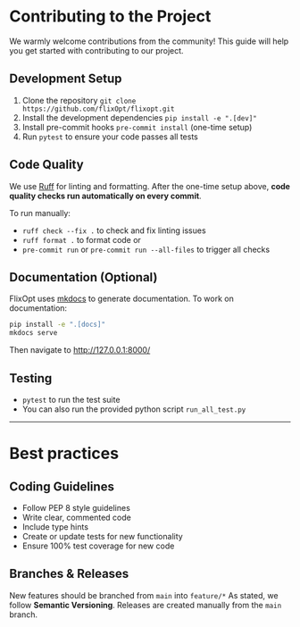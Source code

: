 # Contributing to the Project

We warmly welcome contributions from the community! This guide will help you get started with contributing to our project.

## Development Setup
1. Clone the repository `git clone https://github.com/flixOpt/flixopt.git`
2. Install the development dependencies `pip install -e ".[dev]"`
3. Install pre-commit hooks `pre-commit install` (one-time setup)
4. Run `pytest` to ensure your code passes all tests

## Code Quality
We use [Ruff](https://github.com/astral-sh/ruff) for linting and formatting. After the one-time setup above, **code quality checks run automatically on every commit**.

To run manually:
- `ruff check --fix .` to check and fix linting issues
- `ruff format .` to format code or
- `pre-commit run` or `pre-commit run --all-files` to trigger all checks

## Documentation (Optional)
FlixOpt uses [mkdocs](https://www.mkdocs.org/) to generate documentation.
To work on documentation:
```bash
pip install -e ".[docs]"
mkdocs serve
```
Then navigate to http://127.0.0.1:8000/

## Testing
- `pytest` to run the test suite
- You can also run the provided python script `run_all_test.py`

---
# Best practices

## Coding Guidelines

- Follow PEP 8 style guidelines
- Write clear, commented code
- Include type hints
- Create or update tests for new functionality
- Ensure 100% test coverage for new code

## Branches & Releases
New features should be branched from `main` into `feature/*`
As stated, we follow **Semantic Versioning**. Releases are created manually from the `main` branch.
